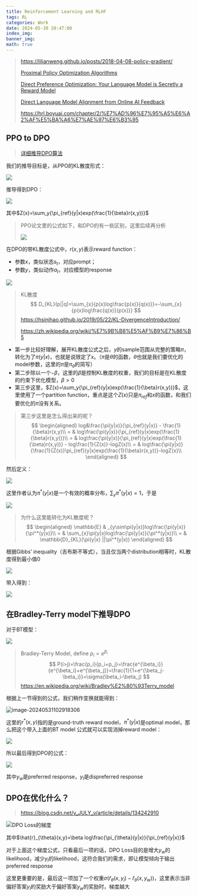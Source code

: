```yaml
---
title: Reinforcement Learning and RLHF
tags: RL
categories: Work
date: 2024-05-30 20:47:00
index_img:
banner_img:
math: true
---
```




> https://lilianweng.github.io/posts/2018-04-08-policy-gradient/
>
> [Proximal Policy Optimization Algorithms](https://arxiv.org/pdf/1707.06347)
>
> [Direct Preference Optimization: Your Language Model is Secretly a Reward Model](https://arxiv.org/pdf/2305.18290)
>
> [Direct Language Model Alignment from Online AI Feedback](https://arxiv.org/pdf/2402.04792)
>
> https://hrl.boyuai.com/chapter/2/%E7%AD%96%E7%95%A5%E6%A2%AF%E5%BA%A6%E7%AE%97%E6%B3%95



## PPO to DPO

> [详细推导DPO算法](https://zhuanlan.zhihu.com/p/697757566)

我们的推导目标是，从PPO的KL散度形式：

![](https://longls777.oss-cn-beijing.aliyuncs.com/img/image-20240530155132756.png)

推导得到DPO：

![](https://longls777.oss-cn-beijing.aliyuncs.com/img/image-20240530155317455.png)

其中$Z(x)=\sum_y{\pi_{ref}(y|x)exp(\frac{1}{\beta}r(x,y))}$​

> PPO论文里的公式如下，和DPO的有一些区别，这里后续再分析
>
> ![](https://longls777.oss-cn-beijing.aliyuncs.com/img/image-20240530160402081.png)



在DPO的带KL散度公式中，$r(x,y)$表示reward function：

- 参数$x$，类似状态$s_t$​，对应prompt；
- 参数$y$，类似动作$a_t$，对应模型的response

![](https://longls777.oss-cn-beijing.aliyuncs.com/img/image-20240530161226849.png)

> KL散度
> $$
> D_{KL}(p||q)=\sum_{x}{p(x)log\frac{p(x)}{q(x)}}=-\sum_{x}{p(x)log\frac{q(x)}{p(x)}}
> $$
> https://hsinjhao.github.io/2019/05/22/KL-DivergenceIntroduction/
>
> https://zh.wikipedia.org/wiki/%E7%9B%B8%E5%AF%B9%E7%86%B5

- 第一步比较好理解，展开KL散度公式之后，$y$的sample范围从完整的策略$\pi$，转化为了$\pi(y|x)$，也就是说限定了$x$。（$\pi$是$\theta$的函数，$\theta$也就是我们要优化的model参数，这里的$\pi$是$\pi_{\theta}$的简写）
- 第二步除以一个$-\beta$，这里的$\beta$是控制KL散度的权重，我们的目标是在KL散度的约束下优化模型，$\beta>0$
- 第三步这里，$Z(x)=\sum_y{\pi_{ref}(y|x)exp(\frac{1}{\beta}r(x,y))}$，这里使用了一个partition function，重点是这个$Z(x)$只是$\pi_{ref}$和$x$的函数，和我们要优化的$\pi$​​​没有关系。

> 第三步这里是怎么得出来的呢？
> $$
> \begin{aligned}
> log&\frac{\pi(y|x)}{\pi_{ref}(y|x)} - \frac{1}{\beta}r(x,y)\\
> = & log\frac{\pi(y|x)}{\pi_{ref}(y|x)exp(\frac{1}{\beta}r(x,y))}\\
> = & log\frac{\pi(y|x)}{\pi_{ref}(y|x)exp(\frac{1}{\beta}r(x,y))} - log\frac{1}{Z(x)}-logZ(x)\\
> = & log\frac{\pi(y|x)}{\frac{1}{Z(x)}\pi_{ref}(y|x)exp(\frac{1}{\beta}r(x,y))}-logZ(x)\\
> \end{aligned}
> $$

然后定义：

![](https://longls777.oss-cn-beijing.aliyuncs.com/img/image-20240530162721549.png)

这里作者认为$\pi^*(y|x)$是一个有效的概率分布，$\sum_y{\pi^*(y|x)}=1$，于是

![](https://longls777.oss-cn-beijing.aliyuncs.com/img/image-20240530163534496.png)

> 为什么这里能转化为KL散度呢？
> $$
> \begin{aligned}
> \mathbb{E} & _{y\sim\pi(y|x)}log\frac{\pi(y|x)}{\pi^*(y|x)}\\
> = & \sum_{x}\pi(y|x)log\frac{\pi(y|x)}{\pi^*(y|x)}\\
> = & \mathbb{D}_{KL}(\pi(y|x) ||\pi^*(y|x))
> \end{aligned}
> $$

根据Gibbs’ inequality（吉布斯不等式），当且仅当两个distribution相等时，KL散度得到最小值0

![](https://longls777.oss-cn-beijing.aliyuncs.com/img/image-20240530193848166.png)

带入得到：

![](https://longls777.oss-cn-beijing.aliyuncs.com/img/image-20240530200931279.png)

## 在Bradley-Terry model下推导DPO

对于BT模型：

![](https://longls777.oss-cn-beijing.aliyuncs.com/img/image-20240530205843281.png)



> Bradley-Terry Model, define $p_i = e^{\beta_i}$
> $$
> P(i>j)=\frac{p_i}{p_i+p_j}=\frac{e^{\beta_i}}{e^{\beta_i}+e^{\beta_j}}=\frac{1}{1+e^{\beta_j-\beta_i}}=\sigma(\beta_i-\beta_j)
> $$
> https://en.wikipedia.org/wiki/Bradley%E2%80%93Terry_model

根据上一节得到的公式，我们稍作变换就能得到：

![image-20240531102918306](https://longls777.oss-cn-beijing.aliyuncs.com/img/image-20240531102918306.png)

这里的$r^*(x,y)$指的是ground-truth reward model，$\pi^*(y|x)$是optimal model，那么把这个带入上面的BT model 公式就可以实现消掉reward model：

![](https://longls777.oss-cn-beijing.aliyuncs.com/img/image-20240531103829599.png)

所以最后得到DPO的公式：

![](https://longls777.oss-cn-beijing.aliyuncs.com/img/image-20240531104447834.png)

其中$y_w$是preferred response，$y_l$是dispreferred response



## DPO在优化什么？

> https://blog.csdn.net/v_JULY_v/article/details/134242910

![DPO Loss的梯度](https://longls777.oss-cn-beijing.aliyuncs.com/img/image-20240531105102570.png)

其中$\hat{r}_{\theta}(x,y)=\beta log\frac{\pi_{\theta}(y|x)}{\pi_{ref}(y|x)}$

对于上面这个梯度公式，只看最后一项的话，DPO Loss目的是增大$y_w$的likelihood，减少$y_l$的likelihood，这符合我们的需求，即让模型倾向于输出preferred response

这里更重要的是，最后这一项加了一个权重$\sigma(\hat{r}_{\theta}(x,y_l)-\hat{r}_{\theta}(x,y_w))$，这里表示当非偏好答案$y_l$的奖励大于偏好答案$y_w$的奖励时，梯度越大

